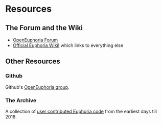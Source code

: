 # Resources

## The Forum and the Wiki

 * [OpenEuphoria Forum][forum] 
 * [Official Euphoria Wiki!][wiki] which links to everything else

## Other Resources

### Github

Github's [OpenEuphoria group][github].

### The Archive

A collection of [user contributed Euphoria code][archive] from the earliest days till 2018. 

[forum]: https://openeuphoria.org/forum/index.wc
[wiki]: https://openeuphoria.org/wiki/view/home.wc
[github]: https://github.com/OpenEuphoria
[archive]: http://rapideuphoria.com/archive.htm